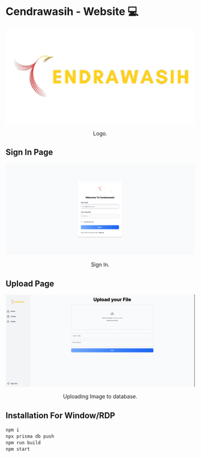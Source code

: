 <h1>Cendrawasih - Website 💻</h1>

<p align="center">
  <img src="./images/Logo_Text.png" width="550" />
</p>
 
<p align="center">Logo.</p>

## Sign In Page
<p align="center">
  <img src="./images/SignIn.png" width="550" />
</p>
 
<p align="center">Sign In.</p>

## Upload Page
<p align="center">
  <img src="./images/Upload.png" width="550" />
</p>
 
<p align="center">Uploading Image to database.</p>

## Installation For Window/RDP

```bash
npm i
npx prisma db push 
npm run build
npm start
```